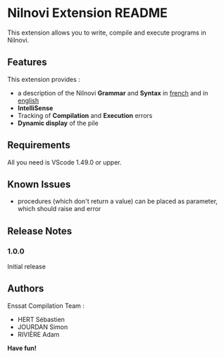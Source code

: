 # **Nilnovi Extension README**

This extension allows you to write, compile and execute programs in Nilnovi.

## **Features**

This extension provides :
- a description of the Nilnovi **Grammar** and **Syntax** in [french](./doc/Nilnovi-Documentation-Fr.MD) and in [english](./doc/Nilnovi-Documentation.MD)
- **IntelliSense**
- Tracking of **Compilation** and **Execution** errors
- **Dynamic display** of the pile

## **Requirements**

All you need is VScode 1.49.0 or upper.

## **Known Issues**

- procedures (which don't return a value) can be placed as parameter, which should raise and error

## **Release Notes**

### **1.0.0**

Initial release


## **Authors**

Enssat Compilation Team :
- HERT Sébastien
- JOURDAN Simon
- RIVIÈRE Adam

**Have fun!**
